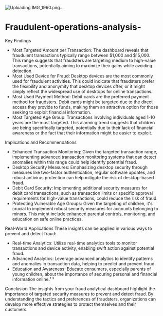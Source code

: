 ![Uploading IMG_1990.png…]()
# Fraudulent-operations-analysis-
Key Findings
- Most Targeted Amount per Transaction: The dashboard reveals that fraudulent transactions typically range between $1,000 and $15,000. This range suggests that fraudsters are targeting medium to high-value transactions, potentially aiming to maximize their gains while avoiding detection.
- Most Used Device for Fraud: Desktop devices are the most commonly used for fraudulent activities. This could indicate that fraudsters prefer the flexibility and anonymity that desktop devices offer, or it might simply reflect the widespread use of desktops for online transactions.
- Most Used Payment Method: Debit cards are the preferred payment method for fraudsters. Debit cards might be targeted due to the direct access they provide to funds, making them an attractive option for those seeking to exploit financial information.
- Most Targeted Age Group: Transactions involving individuals aged 1-10 years are the most targeted. This alarming trend suggests that children are being specifically targeted, potentially due to their lack of financial awareness or the fact that their information might be easier to exploit.

Implications and Recommendations
- Enhanced Transaction Monitoring: Given the targeted transaction range, implementing advanced transaction monitoring systems that can detect anomalies within this range could help identify potential fraud.
- Desktop Security Measures: Emphasizing desktop security through measures like two-factor authentication, regular software updates, and robust antivirus protection can help mitigate the risk of desktop-based fraud.
- Debit Card Security: Implementing additional security measures for debit card transactions, such as transaction limits or specific approval requirements for high-value transactions, could reduce the risk of fraud.
- Protecting Vulnerable Age Groups: Given the targeting of children, it's crucial to implement robust security measures for accounts belonging to minors. This might include enhanced parental controls, monitoring, and education on safe online practices.

Real-World Applications
These insights can be applied in various ways to prevent and detect fraud:
- Real-time Analytics: Utilize real-time analytics tools to monitor transactions and device activity, enabling swift action against potential fraud.
- Advanced Analytics: Leverage advanced analytics to identify patterns and anomalies in transaction data, helping to predict and prevent fraud.
- Education and Awareness: Educate consumers, especially parents of young children, about the importance of securing personal and financial information online.¹ ²

Conclusion
The insights from your fraud analytical dashboard highlight the importance of targeted security measures to prevent and detect fraud. By understanding the tactics and preferences of fraudsters, organizations can develop more effective strategies to protect themselves and their customers.
